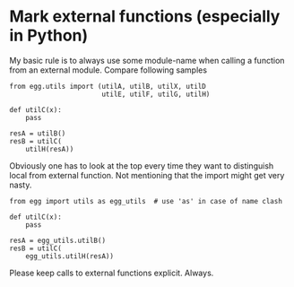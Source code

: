 # Mark external functions (especially in Python)

My basic rule is to always use some module-name when calling a function from
an external module. Compare following samples

    from egg.utils import (utilA, utilB, utilX, utilD
                           utilE, utilF, utilG, utilH)

    def utilC(x):
        pass

    resA = utilB()
    resB = utilC(
        utilH(resA))

Obviously one has to look at the top every time they want to distinguish local
from external function. Not mentioning that the import might get very nasty.

    from egg import utils as egg_utils  # use 'as' in case of name clash

    def utilC(x):
        pass

    resA = egg_utils.utilB()
    resB = utilC(
        egg_utils.utilH(resA))

Please keep calls to external functions explicit. Always.

